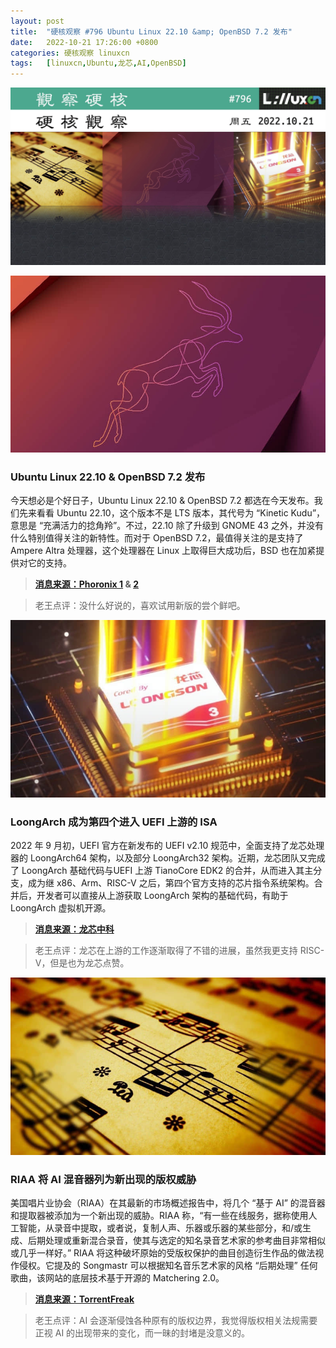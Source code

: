 ```yaml
---
layout: post
title:	"硬核观察 #796 Ubuntu Linux 22.10 &amp; OpenBSD 7.2 发布"
date:	2022-10-21 17:26:00 +0800 
categories:	硬核观察 linuxcn 
tags:	[linuxcn,Ubuntu,龙芯,AI,OpenBSD]
---
```



![](/Asserts/Images/album/202210/21/172542dmikygxzgsiysdi3.jpg)


![](/Asserts/Images/album/202210/21/172549skg8a3tz1g8oihga.jpg)


### Ubuntu Linux 22.10 & OpenBSD 7.2 发布


今天想必是个好日子，Ubuntu Linux 22.10 & OpenBSD 7.2 都选在今天发布。我们先来看看 Ubuntu 22.10，这个版本不是 LTS 版本，其代号为 “Kinetic Kudu”，意思是 “充满活力的捻角羚”。不过，22.10 除了升级到 GNOME 43 之外，并没有什么特别值得关注的新特性。而对于 OpenBSD 7.2，最值得关注的是支持了 Ampere Altra 处理器，这个处理器在 Linux 上取得巨大成功后，BSD 也在加紧提供对它的支持。



> 
> **[消息来源：Phoronix 1](https://www.phoronix.com/news/Ubuntu-22.10-Released) & [2](https://www.phoronix.com/news/OpenBSD-7.2-Released)**
> 
> 
> 



> 
> 老王点评：没什么好说的，喜欢试用新版的尝个鲜吧。
> 
> 
> 


![](/Asserts/Images/album/202210/21/172600i88lq6pt6870nw7a.jpg)


### LoongArch 成为第四个进入 UEFI 上游的 ISA


2022 年 9 月初，UEFI 官方在新发布的 UEFI v2.10 规范中，全面支持了龙芯处理器的 LoongArch64 架构，以及部分 LoongArch32 架构。近期，龙芯团队又完成了 LoongArch 基础代码与UEFI 上游 TianoCore EDK2 的合并，从而进入其主分支，成为继 x86、Arm、RISC-V 之后，第四个官方支持的芯片指令系统架构。合并后，开发者可以直接从上游获取 LoongArch 架构的基础代码，有助于 LoongArch 虚拟机开源。



> 
> **[消息来源：龙芯中科](https://mp.weixin.qq.com/s/1AZ-W39w0Zk07K3Nv8y2NA)**
> 
> 
> 



> 
> 老王点评：龙芯在上游的工作逐渐取得了不错的进展，虽然我更支持 RISC-V，但是也为龙芯点赞。
> 
> 
> 


![](/Asserts/Images/album/202210/21/172627rr5vt55tww5vvtp5.jpg)


### RIAA 将 AI 混音器列为新出现的版权威胁


美国唱片业协会（RIAA）在其最新的市场概述报告中，将几个 “基于 AI” 的混音器和提取器被添加为一个新出现的威胁。RIAA 称，“有一些在线服务，据称使用人工智能，从录音中提取，或者说，复制人声、乐器或乐器的某些部分，和/或生成、后期处理或重新混合录音，使其与选定的知名录音艺术家的参考曲目非常相似或几乎一样好。” RIAA 将这种破坏原始的受版权保护的曲目创造衍生作品的做法视作侵权。它提及的 Songmastr 可以根据知名音乐艺术家的风格 “后期处理” 任何歌曲，该网站的底层技术基于开源的 Matchering 2.0。



> 
> **[消息来源：TorrentFreak](https://torrentfreak.com/riaa-flags-artificial-intelligence-music-mixer-as-emerging-copyright-threat-221017/)**
> 
> 
> 



> 
> 老王点评：AI 会逐渐侵蚀各种原有的版权边界，我觉得版权相关法规需要正视 AI 的出现带来的变化，而一昧的封堵是没意义的。
> 
> 
>
